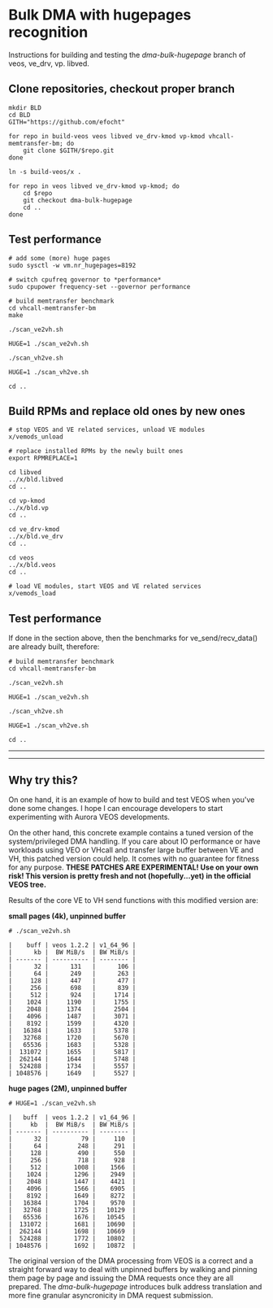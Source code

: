 # Bulk DMA with hugepages recognition

Instructions for building and testing the *dma-bulk-hugepage* branch of veos, ve_drv, vp. libved.

## Clone repositories, checkout proper branch

```
mkdir BLD
cd BLD
GITH="https://github.com/efocht"

for repo in build-veos veos libved ve_drv-kmod vp-kmod vhcall-memtransfer-bm; do
    git clone $GITH/$repo.git
done

ln -s build-veos/x .

for repo in veos libved ve_drv-kmod vp-kmod; do
    cd $repo
    git checkout dma-bulk-hugepage
    cd ..
done
```

## Test performance

```
# add some (more) huge pages
sudo sysctl -w vm.nr_hugepages=8192

# switch cpufreq governor to *performance*
sudo cpupower frequency-set --governor performance

# build memtransfer benchmark
cd vhcall-memtransfer-bm
make

./scan_ve2vh.sh

HUGE=1 ./scan_ve2vh.sh

./scan_vh2ve.sh

HUGE=1 ./scan_vh2ve.sh

cd ..
```


## Build RPMs and replace old ones by new ones

```
# stop VEOS and VE related services, unload VE modules
x/vemods_unload

# replace installed RPMs by the newly built ones
export RPMREPLACE=1

cd libved
../x/bld.libved
cd ..

cd vp-kmod
../x/bld.vp
cd ..

cd ve_drv-kmod
../x/bld.ve_drv
cd ..

cd veos
../x/bld.veos
cd ..

# load VE modules, start VEOS and VE related services
x/vemods_load
```

## Test performance

If done in the section above, then the benchmarks for ve_send/recv_data() are already built, therefore:

```
# build memtransfer benchmark
cd vhcall-memtransfer-bm

./scan_ve2vh.sh

HUGE=1 ./scan_ve2vh.sh

./scan_vh2ve.sh

HUGE=1 ./scan_vh2ve.sh

cd ..
```

----------

----------

## Why try this?

On one hand, it is an example of how to build and test VEOS when
you've done some changes. I hope I can encourage developers to start
experimenting with Aurora VEOS developments.


On the other hand, this concrete example contains a tuned version of
the system/privileged DMA handling. If you care about IO performance
or have workloads using VEO or VHcall and transfer large buffer
between VE and VH, this patched version could help. It comes with no
guarantee for fitness for any purpose. **THESE PATCHES ARE
EXPERIMENTAL! Use on your own risk! This version is pretty fresh and
not (hopefully...yet) in the official VEOS tree.**

Results of the core VE to VH send functions with this modified version are:

**small pages (4k), unpinned buffer**

`# ./scan_ve2vh.sh`

```
|    buff | veos 1.2.2 | v1_64_96 |
|      kb |  BW MiB/s  | BW MiB/s |
| ------- | ---------- | -------- |
|      32 |      131   |      106 |
|      64 |      249   |      263 |
|     128 |      447   |      477 |
|     256 |      698   |      839 |
|     512 |      924   |     1714 |
|    1024 |     1190   |     1755 |
|    2048 |     1374   |     2504 |
|    4096 |     1487   |     3071 |
|    8192 |     1599   |     4320 |
|   16384 |     1633   |     5378 |
|   32768 |     1720   |     5670 |
|   65536 |     1683   |     5328 |
|  131072 |     1655   |     5817 |
|  262144 |     1644   |     5748 |
|  524288 |     1734   |     5557 |
| 1048576 |     1649   |     5527 |
```

**huge pages (2M), unpinned buffer**

`# HUGE=1 ./scan_ve2vh.sh`

```
|   buff  | veos 1.2.2 | v1_64_96 |
|     kb  |  BW MiB/s  | BW MiB/s |
| ------- | ---------- | -------- |
|      32 |         79 |     110  |
|      64 |        248 |     291  |
|     128 |        490 |     550  |
|     256 |        718 |     928  |
|     512 |       1008 |    1566  |
|    1024 |       1296 |    2949  |
|    2048 |       1447 |    4421  |
|    4096 |       1566 |    6905  |
|    8192 |       1649 |    8272  |
|   16384 |       1704 |    9570  |
|   32768 |       1725 |   10129  |
|   65536 |       1676 |   10545  |
|  131072 |       1681 |   10690  |
|  262144 |       1698 |   10669  |
|  524288 |       1772 |   10802  |
| 1048576 |       1692 |   10872  |
```

The original version of the DMA processing from VEOS is a correct and
a straight forward way to deal with unpinned buffers by walking and
pinning them page by page and issuing the DMA requests once they are
all prepared. The *dma-bulk-hugepage* introduces bulk address
translation and more fine granular asyncronicity in DMA request
submission.
